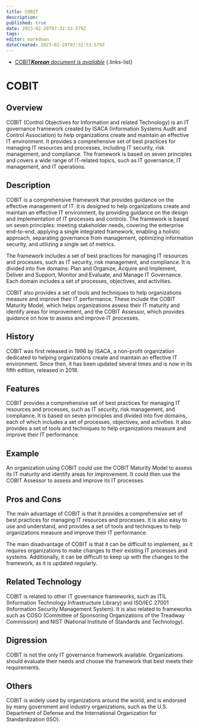 ```yaml
---
title: COBIT
description: 
published: true
date: 2023-02-28T07:32:53.579Z
tags: 
editor: markdown
dateCreated: 2023-02-28T07:32:53.579Z
---
```


- [COBIT***Korean** document is available*](/ko/Knowledge-base/Dictionary/cobit)
{.links-list}


# COBIT

## Overview
COBIT (Control Objectives for Information and related Technology) is an IT governance framework created by ISACA (Information Systems Audit and Control Association) to help organizations create and maintain an effective IT environment. It provides a comprehensive set of best practices for managing IT resources and processes, including IT security, risk management, and compliance. The framework is based on seven principles and covers a wide range of IT-related topics, such as IT governance, IT management, and IT operations.

## Description
COBIT is a comprehensive framework that provides guidance on the effective management of IT. It is designed to help organizations create and maintain an effective IT environment, by providing guidance on the design and implementation of IT processes and controls. The framework is based on seven principles: meeting stakeholder needs, covering the enterprise end-to-end, applying a single integrated framework, enabling a holistic approach, separating governance from management, optimizing information security, and utilizing a single set of metrics.

The framework includes a set of best practices for managing IT resources and processes, such as IT security, risk management, and compliance. It is divided into five domains: Plan and Organize, Acquire and Implement, Deliver and Support, Monitor and Evaluate, and Manage IT Governance. Each domain includes a set of processes, objectives, and activities.

COBIT also provides a set of tools and techniques to help organizations measure and improve their IT performance. These include the COBIT Maturity Model, which helps organizations assess their IT maturity and identify areas for improvement, and the COBIT Assessor, which provides guidance on how to assess and improve IT processes.

## History
COBIT was first released in 1996 by ISACA, a non-profit organization dedicated to helping organizations create and maintain an effective IT environment. Since then, it has been updated several times and is now in its fifth edition, released in 2018.

## Features
COBIT provides a comprehensive set of best practices for managing IT resources and processes, such as IT security, risk management, and compliance. It is based on seven principles and divided into five domains, each of which includes a set of processes, objectives, and activities. It also provides a set of tools and techniques to help organizations measure and improve their IT performance.

## Example
An organization using COBIT could use the COBIT Maturity Model to assess its IT maturity and identify areas for improvement. It could then use the COBIT Assessor to assess and improve its IT processes.

## Pros and Cons
The main advantage of COBIT is that it provides a comprehensive set of best practices for managing IT resources and processes. It is also easy to use and understand, and provides a set of tools and techniques to help organizations measure and improve their IT performance.

The main disadvantage of COBIT is that it can be difficult to implement, as it requires organizations to make changes to their existing IT processes and systems. Additionally, it can be difficult to keep up with the changes to the framework, as it is updated regularly.

## Related Technology
COBIT is related to other IT governance frameworks, such as ITIL (Information Technology Infrastructure Library) and ISO/IEC 27001 (Information Security Management System). It is also related to frameworks such as COSO (Committee of Sponsoring Organizations of the Treadway Commission) and NIST (National Institute of Standards and Technology).

## Digression
COBIT is not the only IT governance framework available. Organizations should evaluate their needs and choose the framework that best meets their requirements.

## Others
COBIT is widely used by organizations around the world, and is endorsed by many government and industry organizations, such as the U.S. Department of Defense and the International Organization for Standardization (ISO).